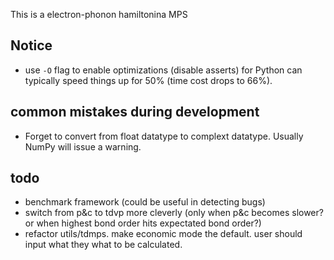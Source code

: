 This is a electron-phonon hamiltonina MPS

## Notice
* use `-O` flag to enable optimizations (disable asserts) for Python can typically speed
things up for 50% (time cost drops to 66%).


## common mistakes during development

* Forget to convert from float datatype to complext datatype. Usually NumPy will issue a warning.

## todo
* benchmark framework (could be useful in detecting bugs)
* switch from p&c to tdvp more cleverly (only when p&c becomes slower? 
or when highest bond order hits expectated bond order?)
* refactor utils/tdmps. make economic mode the default. user should input what they
what to be calculated.